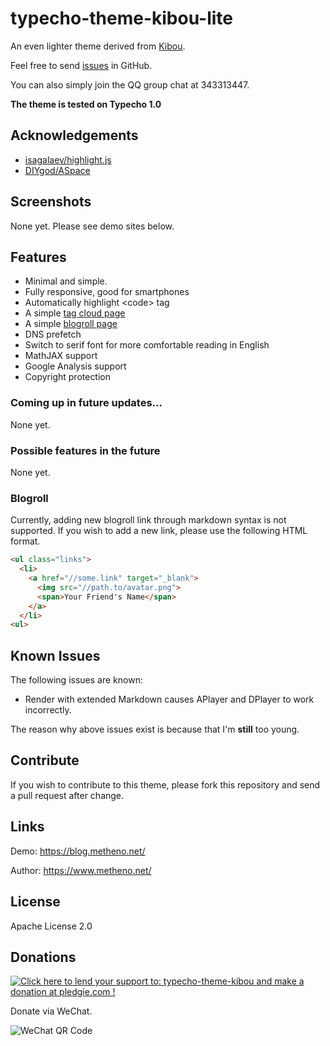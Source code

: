 # typecho-theme-kibou-lite

An even lighter theme derived from [Kibou](https://github.com/metheno/typecho-theme-kibou).

Feel free to send [issues](https://github.com/metheno/typecho-theme-kibou-lite/issues)  in GitHub.

You can also simply join the QQ group chat at 343313447.

**The theme is tested on Typecho 1.0**

## Acknowledgements

- [isagalaev/highlight.js](https://github.com/isagalaev/highlight.js)
- [DIYgod/ASpace](https://github.com/DIYgod/ASpace/)

## Screenshots

None yet. Please see demo sites below.

## Features

- Minimal and simple.
- Fully responsive, good for smartphones
- Automatically highlight \<code\> tag
- A simple [tag cloud page](https://blog.metheno.net/archives.html)
- A simple [blogroll page](https://blog.metheno.net/py.html)
- DNS prefetch
- Switch to serif font for more comfortable reading in English
- MathJAX support
- Google Analysis support
- Copyright protection

### Coming up in future updates…

None yet.

### Possible features in the future

None yet.

### Blogroll

Currently, adding new blogroll link through markdown syntax is not supported. If you wish to add a new link, please use the following HTML format.

```html
<ul class="links">
  <li>
    <a href="//some.link" target="_blank">
      <img src="//path.to/avatar.png">
      <span>Your Friend's Name</span>
    </a>
  </li>
<ul>
```

## Known Issues

The following issues are known:

- Render with extended Markdown causes APlayer and DPlayer to work incorrectly.

The reason why above issues exist is because that I'm **still** too young.

## Contribute

If you wish to contribute to this theme, please fork this repository and send a pull request after change.

## Links

Demo: https://blog.metheno.net/

Author: https://www.metheno.net/

## License

Apache License 2.0

## Donations

<a href='https://pledgie.com/campaigns/33629'><img alt='Click here to lend your support to: typecho-theme-kibou and make a donation at pledgie.com !' src='https://pledgie.com/campaigns/33629.png?skin_name=chrome' border='0' ></a>

Donate via WeChat.

![WeChat QR Code](https://raw.githubusercontent.com/metheno/didactic-umbrella/master/typecho-theme-kibou/WeChatPay.jpg)
